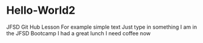 # Hello-World2
JFSD Git Hub Lesson
For example simple text
Just type in something
I am in the JFSD Bootcamp
I had a great lunch
I need coffee now
